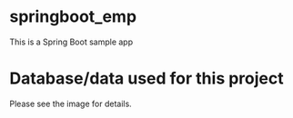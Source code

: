 # springboot_emp
This is a Spring Boot sample app

# Database/data used for this project
Please see the image for details.
